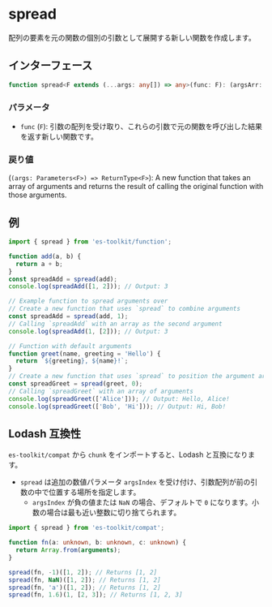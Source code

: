 # spread

配列の要素を元の関数の個別の引数として展開する新しい関数を作成します。

## インターフェース

```typescript
function spread<F extends (...args: any[]) => any>(func: F): (argsArr: Parameters<F>) => ReturnType<F>;
```

### パラメータ

- `func` (`F`): 引数の配列を受け取り、これらの引数で元の関数を呼び出した結果を返す新しい関数です。

### 戻り値

(`(args: Parameters<F>) => ReturnType<F>`): A new function that takes an array of arguments and returns the result of calling the original function with those arguments.

## 例

```typescript
import { spread } from 'es-toolkit/function';

function add(a, b) {
  return a + b;
}
const spreadAdd = spread(add);
console.log(spreadAdd([1, 2])); // Output: 3

// Example function to spread arguments over
// Create a new function that uses `spread` to combine arguments
const spreadAdd = spread(add, 1);
// Calling `spreadAdd` with an array as the second argument
console.log(spreadAdd(1, [2])); // Output: 3

// Function with default arguments
function greet(name, greeting = 'Hello') {
  return `${greeting}, ${name}!`;
}
// Create a new function that uses `spread` to position the argument array at index 0
const spreadGreet = spread(greet, 0);
// Calling `spreadGreet` with an array of arguments
console.log(spreadGreet(['Alice'])); // Output: Hello, Alice!
console.log(spreadGreet(['Bob', 'Hi'])); // Output: Hi, Bob!
```

## Lodash 互換性

`es-toolkit/compat` から `chunk` をインポートすると、Lodash と互換になります。

- `spread` は追加の数値パラメータ `argsIndex` を受け付け、引数配列が前の引数の中で位置する場所を指定します。
  - `argsIndex` が負の値または `NaN` の場合、デフォルトで `0` になります。小数の場合は最も近い整数に切り捨てられます。

```typescript
import { spread } from 'es-toolkit/compat';

function fn(a: unknown, b: unknown, c: unknown) {
  return Array.from(arguments);
}

spread(fn, -1)([1, 2]); // Returns [1, 2]
spread(fn, NaN)([1, 2]); // Returns [1, 2]
spread(fn, 'a')([1, 2]); // Returns [1, 2]
spread(fn, 1.6)(1, [2, 3]); // Returns [1, 2, 3]
```
